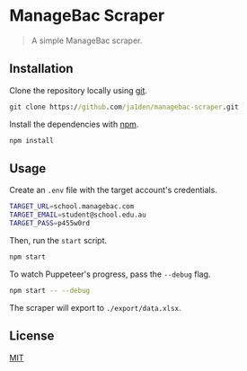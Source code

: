 # ManageBac Scraper

> A simple ManageBac scraper.

## Installation

Clone the repository locally using [git](https://git-scm.com/).

```cmd
git clone https://github.com/ja1den/managebac-scraper.git
```

Install the dependencies with [npm](https://www.npmjs.com/).

```cmd
npm install
```

## Usage

Create an `.env` file with the target account's credentials.

```sh
TARGET_URL=school.managebac.com
TARGET_EMAIL=student@school.edu.au
TARGET_PASS=p455w0rd
```

Then, run the `start` script.

```sh
npm start
```

To watch Puppeteer's progress, pass the `--debug` flag.

```sh
npm start -- --debug
```

The scraper will export to `./export/data.xlsx`.

## License

[MIT](LICENSE)
